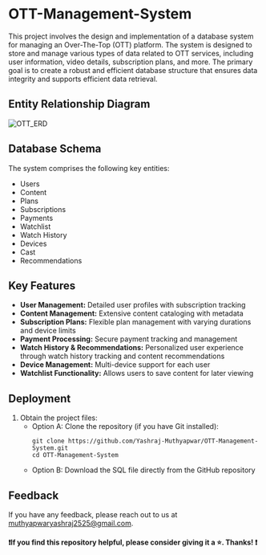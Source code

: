 # OTT-Management-System
This project involves the design and implementation of a database system for managing an Over-The-Top (OTT) platform. The system is designed to store and manage various types of data related to OTT services, including user information, video details, subscription plans, and more. The primary goal is to create a robust and efficient database structure that ensures data integrity and supports efficient data retrieval.
## Entity Relationship Diagram
![OTT_ERD](https://github.com/Yashraj-Muthyapwar/OTT-Management-System/assets/76719689/7984f1b7-3951-49ba-86ab-6c6039964983)
## Database Schema
The system comprises the following key entities:
- Users
- Content
- Plans
- Subscriptions
- Payments
- Watchlist
- Watch History
- Devices
- Cast
- Recommendations
## Key Features
- **User Management:** Detailed user profiles with subscription tracking
- **Content Management:** Extensive content cataloging with metadata
- **Subscription Plans:** Flexible plan management with varying durations and device limits
- **Payment Processing:** Secure payment tracking and management
- **Watch History & Recommendations:** Personalized user experience through watch history tracking and content recommendations
- **Device Management:** Multi-device support for each user
- **Watchlist Functionality:** Allows users to save content for later viewing
## Deployment 
1. Obtain the project files:
   - Option A: Clone the repository (if you have Git installed):
     ```
     git clone https://github.com/Yashraj-Muthyapwar/OTT-Management-System.git
     cd OTT-Management-System
     ```
   - Option B: Download the SQL file directly from the GitHub repository

## Feedback
If you have any feedback, please reach out to us at muthyapwaryashraj2525@gmail.com. 
#### ❗If you find this repository helpful, please consider giving it a ⭐. Thanks! ❗
